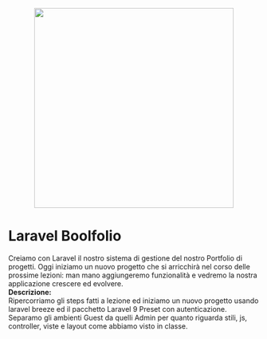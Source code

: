 <p align="center"><a href="https://laravel.com" target="_blank"><img src="https://raw.githubusercontent.com/laravel/art/master/logo-lockup/5%20SVG/2%20CMYK/1%20Full%20Color/laravel-logolockup-cmyk-red.svg" width="400"></a></p>

# Laravel Boolfolio

Creiamo con Laravel il nostro sistema di gestione del nostro Portfolio di progetti.
Oggi iniziamo un nuovo progetto che si arricchirà nel corso delle prossime lezioni: man mano aggiungeremo funzionalità e vedremo la nostra applicazione crescere ed evolvere.  
**Descrizione:**  
Ripercorriamo gli steps fatti a lezione ed iniziamo un nuovo progetto usando laravel breeze ed il pacchetto Laravel 9 Preset con autenticazione.
Separamo gli ambienti Guest da quelli Admin per quanto riguarda stili, js, controller, viste e layout come abbiamo visto in classe.
